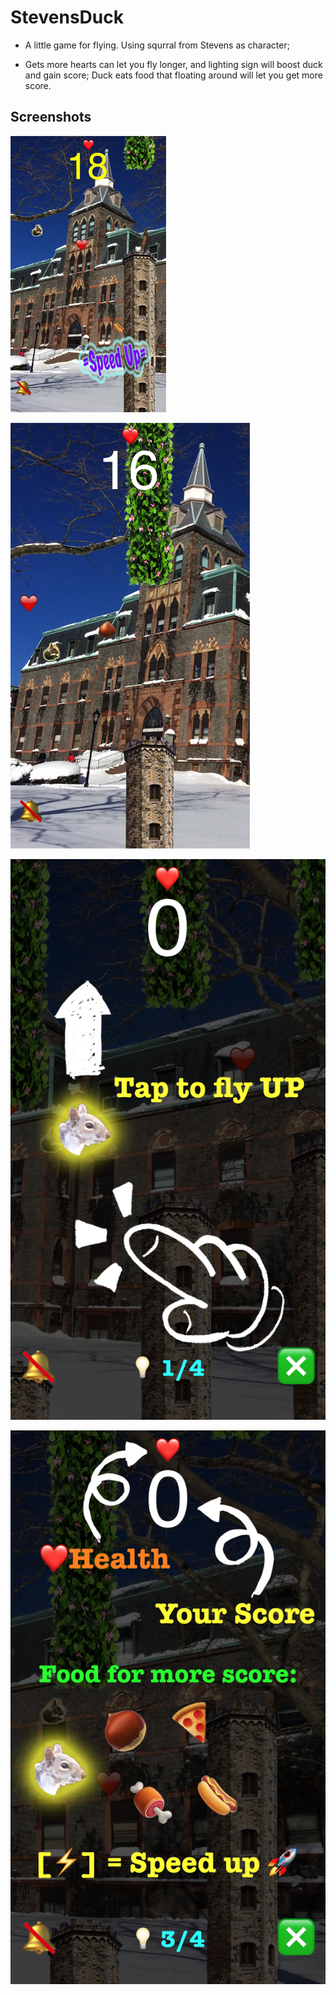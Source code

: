 # StevensDuck
* A little game for flying. Using squrral from Stevens as character;

* Gets more hearts can let you fly longer, and lighting sign will boost duck and gain score; Duck eats food that floating around will let you get more score.

## Screenshots

![alt text](https://github.com/XinZouS/iOSdemo_flappyBirdInStevens/blob/master/FlappyChicken/screen01.png)

![alt text](https://github.com/XinZouS/iOSdemo_flappyBirdInStevens/blob/master/FlappyChicken/screen00.png)

![alt text](https://github.com/XinZouS/iOSdemo_flappyBirdInStevens/blob/master/FlappyChicken/scr02.png)

![alt text](https://github.com/XinZouS/iOSdemo_flappyBirdInStevens/blob/master/FlappyChicken/scr03.png)

